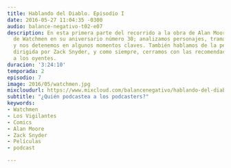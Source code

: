 ```yaml
---
title: Hablando del Diablo. Episodio I
date: 2016-05-27 11:04:35 -0300
audio: balance-negativo-t02-e07
description: En esta primera parte del recorrido a la obra de Alan Moore, hablamos
  de Watchmen en su aniversario número 30; analizamos personajes, trama, estructura,
  y nos detenemos en algunos momentos claves. También hablamos de la película de 2009
  dirigida por Zack Snyder, y como siempre, cerramos con las recomendaciones y saludos
  a los oyentes.
duracion: '3:24:10'
temporada: 2
episodio: 7
image: 2016/05/watchmen.jpg
mixcloudurl: https://www.mixcloud.com/balancenegativo/hablando-del-diablo-episodio-i-quién-podcastea-a-los-podcasters-balance-negativo-t02-e07/
subtitle: "¿Quién podcastea a los podcasters?"
keywords:
- Watchmen
- Los Vigilantes
- Comics
- Alan Moore
- Zack Snyder
- Películas
- podcast

---
```

